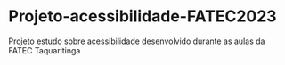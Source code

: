 # Projeto-acessibilidade-FATEC2023
Projeto estudo sobre acessibilidade desenvolvido durante as aulas da FATEC Taquaritinga
